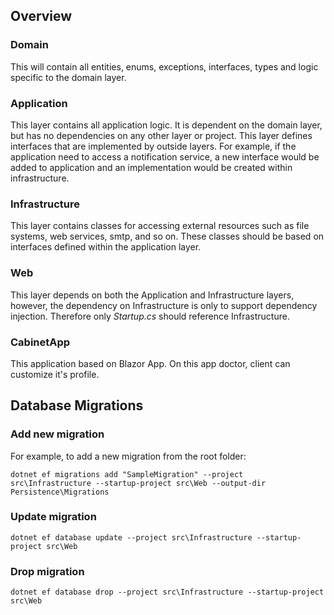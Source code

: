 ## Overview

### Domain

This will contain all entities, enums, exceptions, interfaces, types and logic specific to the domain layer.

### Application

This layer contains all application logic. It is dependent on the domain layer, but has no dependencies on any other layer or project. This layer defines interfaces that are implemented by outside layers. For example, if the application need to access a notification service, a new interface would be added to application and an implementation would be created within infrastructure.

### Infrastructure

This layer contains classes for accessing external resources such as file systems, web services, smtp, and so on. These classes should be based on interfaces defined within the application layer.

### Web

This layer depends on both the Application and Infrastructure layers, however, the dependency on Infrastructure is only to support dependency injection. Therefore only *Startup.cs* should reference Infrastructure.


### CabinetApp

This application based on Blazor App. On this app doctor, client can customize it's profile.

## Database Migrations

### Add new migration
For example, to add a new migration from the root folder:

`dotnet ef migrations add "SampleMigration" --project src\Infrastructure --startup-project src\Web --output-dir Persistence\Migrations`

### Update migration

`dotnet ef database update --project src\Infrastructure --startup-project src\Web`

### Drop migration

`dotnet ef database drop --project src\Infrastructure --startup-project src\Web`